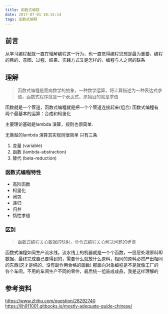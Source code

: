 ```yaml
---
title: 函数式编程
date: 2017-07-01 10:14:14
tags: 函数式编程
---
```


## 前言
从学习编程起就一直在理解编程这一行为，也一直觉得编程思想是最为重要，编程的目的、意图、过程、结果、实践方式又是怎样的，编程与人之间的联系

## 理解
> 函数式编程是面向数学的抽象，一种数学运算，将计算描述为一种表达式求值，函数式程序就是一个表达式，原始目的就是求值

函数就是一个管道，函数式编程就是把一个个管道连接起来(组合)
函数式编程有两个最基本的运算：合成和柯里化

主要理论基础是lambda 演算，规则也很简单.

无类型的lambda 演算其实规则很简单 只有三条
1. 变量 (variable)
2. 函数 (lambda-abstraction)
3. 替代 (beta-reduction)

### 函数式编程特性
- 高阶函数
- 柯里化
- 闭包
- 递归
- 归并
- 惰性求值

### 区别
> 函数式编程关心数据的映射，命令式编程关心解决问题的步骤

函数式编程如同生产流水线，流水线上的机器就是一个个函数，一层层处理原料即数据，最终完成自己要得到的，需要什么就放什么原料，相同的原料必然产出相同的东西(这才是纯的、没有副作用合格的函数)
那面向对象编程是不是就像工厂的各个车间，不用的车间生产不同的零件，最后统一组装成成品，我是这样理解的

## 参考资料
https://www.zhihu.com/question/28292740
https://llh911001.gitbooks.io/mostly-adequate-guide-chinese/

